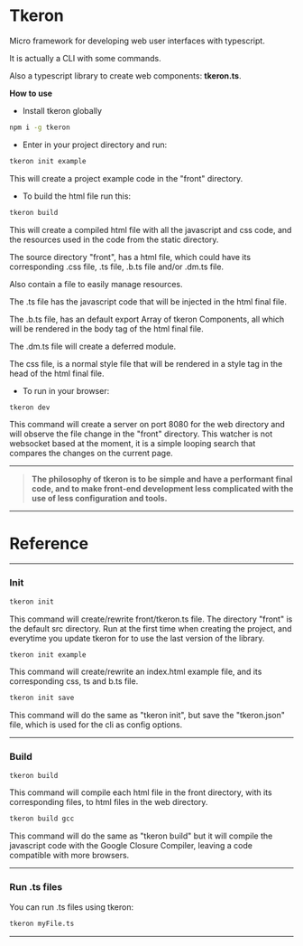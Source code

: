 # Tkeron

Micro framework for developing web user interfaces with typescript.

It is actually a CLI with some commands.

Also a typescript library to create web components: **tkeron.ts**.

**How to use**
* Install tkeron globally
```bash
npm i -g tkeron
```
* Enter in your project directory and run:

```bash
tkeron init example
```

This will create a project example code in the "front" directory.


* To build the html file run this: 
```bash
tkeron build
```

This will create a compiled html file with all the javascript and css code, and the resources used in the code from the static directory.

The source directory "front", has a html file, which could have its corresponding .css file, .ts file, .b.ts file and/or .dm.ts file.

Also contain a file to easily manage resources.

The .ts file has the javascript code that will be injected in the html final file.

The .b.ts file, has an default export Array of tkeron Components, all which will be rendered in the body tag of the html final file.

The .dm.ts file will create a deferred module.

The css file, is a normal style file that will be rendered in a style tag in the head of the html final file.


* To run in your browser:
```bash
tkeron dev
```
This command will create a server on port 8080 for the web directory and will observe the file change in the "front" directory. This watcher is not websocket based at the moment, it is a simple looping search that compares the changes on the current page.

----------

> **The philosophy of tkeron is to be simple and have a performant final code, and to make front-end development less complicated with the use of less configuration and tools.**

----------


# Reference


----------
### Init


```bash
tkeron init
```
This command will create/rewrite front/tkeron.ts file.
The directory "front" is the default src directory.
Run at the first time when creating the project, and everytime you update tkeron for to use the last version of the library.

```bash
tkeron init example
```
This command will create/rewrite an index.html example file, and its corresponding css, ts and b.ts file.

```bash
tkeron init save
```
This command will do the same as "tkeron init", but save the "tkeron.json" file, which is used for the cli as config options.

----------
### Build

```bash
tkeron build
```
This command will compile each html file in the front directory, with its corresponding files, to html files in the web directory.


```bash
tkeron build gcc
```
This command will do the same as "tkeron build" but it will compile the javascript code with the Google Closure Compiler, leaving a code compatible with more browsers.


----------
### Run .ts files

You can run .ts files using tkeron:

```bash
tkeron myFile.ts
```

----------


